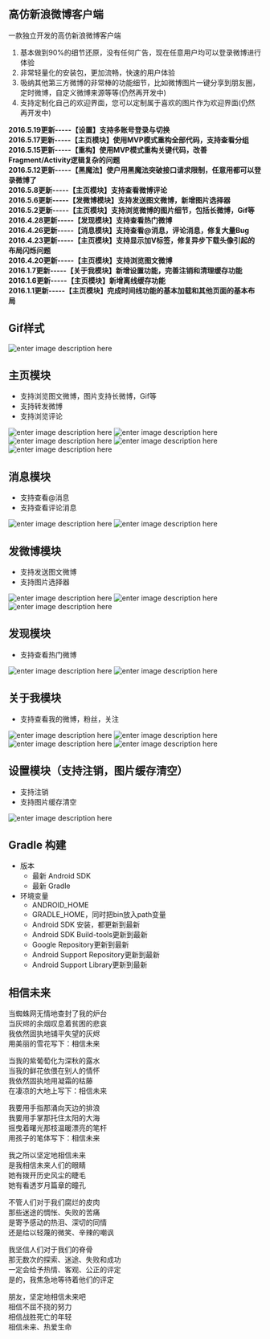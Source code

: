 高仿新浪微博客户端
-----

一款独立开发的高仿新浪微博客户端  

1. 基本做到90%的细节还原，没有任何广告，现在任意用户均可以登录微博进行体验
2. 非常轻量化的安装包，更加流畅，快速的用户体验
3. 吸纳其他第三方微博的非常棒的功能细节，比如微博图片一键分享到朋友圈，定时微博，自定义微博来源等等(仍然再开发中)
4. 支持定制化自己的欢迎界面，您可以定制属于喜欢的图片作为欢迎界面(仍然再开发中)  
  
**2016.5.19更新-----【设置】支持多账号登录与切换**  
**2016.5.17更新-----【主页模块】使用MVP模式重构全部代码，支持查看分组**  
**2016.5.15更新-----【重构】使用MVP模式重构关键代码，改善Fragment/Activity逻辑复杂的问题**  
**2016.5.12更新-----【黑魔法】使户用黑魔法突破接口请求限制，任意用都可以登录微博了**  
**2016.5.8更新-----【主页模块】支持查看微博评论**  
**2016.5.6更新-----【发微博模块】支持发送图文微博，新增图片选择器**  
**2016.5.2更新-----【主页模块】支持浏览微博的图片细节，包括长微博，Gif等**  
**2016.4.28更新-----【发现模块】支持查看热门微博**  
**2016.4.26更新-----【消息模块】支持查看@消息，评论消息，修复大量Bug**  
**2016.4.23更新-----【主页模块】支持显示加V标签，修复异步下载头像引起的布局闪烁问题**  
**2016.4.20更新-----【主页模块】支持浏览图文微博**  
**2016.1.7更新-----【关于我模块】新增设置功能，完善注销和清理缓存功能**  
**2016.1.6更新-----【主页模块】新增离线缓存功能**  
**2016.1.1更新-----【主页模块】完成时间线功能的基本加载和其他页面的基本布局**  



Gif样式
-----
![enter image description here](http://ww3.sinaimg.cn/mw690/691cc151gw1f3s0qy6dsag209y0hs1l3.gif)

主页模块
-----
- 支持浏览图文微博，图片支持长微博，Gif等
- 支持转发微博
- 支持浏览评论

![enter image description here](http://ww4.sinaimg.cn/mw690/691cc151gw1f3rtkq4x7mj207i0dc75r.jpg)
![enter image description here](http://ww1.sinaimg.cn/mw690/691cc151gw1f3rtkpgpebj207i0dcgmy.jpg)
![enter image description here](http://ww3.sinaimg.cn/mw690/691cc151gw1f3rtknwh7kj207i0dcdgx.jpg)
![enter image description here](http://ww2.sinaimg.cn/mw690/691cc151gw1f3rtksehzwj207i0dct9z.jpg)
![enter image description here](http://ww4.sinaimg.cn/mw690/691cc151gw1f3rzww0zf8j207i0dcaav.jpg)


消息模块
------
- 支持查看@消息
- 支持查看评论消息

![enter image description here](http://ww4.sinaimg.cn/mw690/691cc151gw1f3rtmzbx9wj207i0dct8y.jpg)
![enter image description here](http://ww1.sinaimg.cn/mw690/691cc151gw1f3rtn03imbj207i0dcwff.jpg)


发微博模块
-----
- 支持发送图文微博
- 支持图片选择器

![enter image description here](http://ww3.sinaimg.cn/mw690/691cc151gw1f3rto9lrqxj207i0dcaam.jpg)
![enter image description here](http://ww3.sinaimg.cn/mw690/691cc151gw1f3rtoap9iqj207i0dcjta.jpg)
![enter image description here](http://ww2.sinaimg.cn/mw690/691cc151gw1f3rtod80m4j207i0dcmzk.jpg)



发现模块
-----
- 支持查看热门微博

![enter image description here](http://ww4.sinaimg.cn/mw690/691cc151gw1f3rtt81jtej207i0dcjsd.jpg)
![enter image description here](http://ww1.sinaimg.cn/mw690/691cc151gw1f3rttbzds5j207i0dcgmm.jpg)



关于我模块
-----
- 支持查看我的微博，粉丝，关注

![enter image description here](http://ww4.sinaimg.cn/mw690/691cc151gw1f3rtuexvdsj207i0dcwf6.jpg)
![enter image description here](http://ww1.sinaimg.cn/mw690/691cc151gw1f3rtufmek0j207i0dc75d.jpg)
![enter image description here](http://ww3.sinaimg.cn/mw690/691cc151gw1f3rtudxkiuj207i0dcjs7.jpg)
![enter image description here](http://ww4.sinaimg.cn/mw690/691cc151gw1f3rtuen83aj207i0dcmy7.jpg)




设置模块（支持注销，图片缓存清空）
-----
- 支持注销
- 支持图片缓存清空

![enter image description here](http://ww4.sinaimg.cn/mw690/691cc151gw1f3rtuch9cmj207i0dc0sx.jpg)


Gradle 构建
------
- 版本
	- 最新 Android SDK
	- 最新 Gradle
- 环境变量
	- ANDROID_HOME
	- GRADLE_HOME，同时把bin放入path变量
	- Android SDK 安装，都更新到最新
	- Android SDK Build-tools更新到最新
	- Google Repository更新到最新
	- Android Support Repository更新到最新
	- Android Support Library更新到最新

相信未来
-----
当蜘蛛网无情地查封了我的炉台   
当灰烬的余烟叹息着贫困的悲哀   
我依然固执地铺平失望的灰烬   
用美丽的雪花写下：相信未来   

当我的紫葡萄化为深秋的露水   
当我的鲜花依偎在别人的情怀   
我依然固执地用凝霜的枯藤   
在凄凉的大地上写下：相信未来   

我要用手指那涌向天边的排浪  
我要用手掌那托住太阳的大海  
摇曳着曙光那枝温暖漂亮的笔杆   
用孩子的笔体写下：相信未来   

我之所以坚定地相信未来  
是我相信未来人们的眼睛  
她有拨开历史风尘的睫毛  
她有看透岁月篇章的瞳孔  

不管人们对于我们腐烂的皮肉  
那些迷途的惆怅、失败的苦痛  
是寄予感动的热泪、深切的同情   
还是给以轻蔑的微笑、辛辣的嘲讽   

我坚信人们对于我们的脊骨  
那无数次的探索、迷途、失败和成功   
一定会给予热情、客观、公正的评定   
是的，我焦急地等待着他们的评定  

朋友，坚定地相信未来吧  
相信不屈不挠的努力  
相信战胜死亡的年轻  
相信未来、热爱生命  
